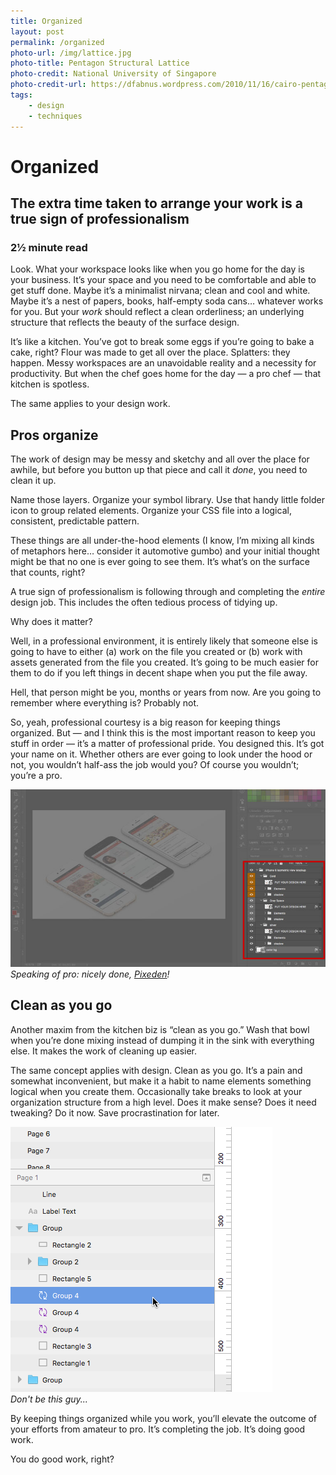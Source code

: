 ```yaml
---
title: Organized
layout: post
permalink: /organized
photo-url: /img/lattice.jpg
photo-title: Pentagon Structural Lattice
photo-credit: National University of Singapore
photo-credit-url: https://dfabnus.wordpress.com/2010/11/16/cairo-pentagon-structural-lattice/
tags:
    - design
    - techniques
---
```


# Organized

## The extra time taken to arrange your work is a true sign of professionalism

### 2&frac12; minute read

Look. What your workspace looks like when you go home for the day is your business. It’s your space and you need to be comfortable and able to get stuff done. Maybe it’s a minimalist nirvana; clean and cool and white. Maybe it’s a nest of papers, books, half-empty soda cans… whatever works for you. But your *work* should reflect a clean orderliness; an underlying structure that reflects the beauty of the surface design.

It’s like a kitchen. You’ve got to break some eggs if you’re going to bake a cake, right? Flour was made to get all over the place. Splatters: they happen. Messy workspaces are an unavoidable reality and a necessity for productivity. But when the chef goes home for the day — a pro chef — that kitchen is spotless.

The same applies to your design work.

## Pros organize

The work of design may be messy and sketchy and all over the place for awhile, but before you button up that piece and call it *done*, you need to clean it up.

Name those layers. Organize your symbol library. Use that handy little folder icon to group related elements. Organize your CSS file into a logical, consistent, predictable pattern.

These things are all under-the-hood elements (I know, I’m mixing all kinds of metaphors here… consider it automotive gumbo) and your initial thought might be that no one is ever going to see them. It’s what’s on the surface that counts, right?

A true sign of professionalism is following through and completing the *entire* design job. This includes the often tedious process of tidying up. 

Why does it matter?

Well, in a professional environment, it is entirely likely that someone else is going to have to either (a) work on the file you created or (b) work with assets generated from the file you created. It’s going to be much easier for them to do if you left things in decent shape when you put the file away.

Hell, that person might be you, months or years from now. Are you going to remember where everything is? Probably not.

So, yeah, professional courtesy is a big reason for keeping things organized. But — and I think this is the most important reason to keep you stuff in order — it’s a matter of professional pride. You designed this. It’s got your name on it. Whether others are ever going to look under the hood or not, you wouldn’t half-ass the job would you? Of course you wouldn’t; you’re a pro.

<div class="filler-background"><a href="/img/pixeden-psd.png"><img src="/img/pixeden-psd.jpg" class="floatcenter" /></a></div><em class="img-caption">Speaking of pro: nicely done, <a href="http://pixeden.com/" target="_blank">Pixeden</a>!</em>

## Clean as you go

Another maxim from the kitchen biz is “clean as you go.” Wash that bowl when you’re done mixing instead of dumping it in the sink with everything else. It makes the work of cleaning up easier.

The same concept applies with design. Clean as you go. It’s a pain and somewhat inconvenient, but make it a habit to name elements something logical when you create them. Occasionally take breaks to look at your organization structure from a high level. Does it make sense? Does it need tweaking? Do it now. Save procrastination for later.

<div class="filler-background"><img src="/img/disorganized-sketch.png" class="floatcenter" /></div><em class="img-caption">Don't be this guy...</em>

By keeping things organized while you work, you’ll elevate the outcome of your efforts from amateur to pro. It’s completing the job. It’s doing good work.

You do good work, right?